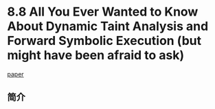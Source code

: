 # 8.8 All You Ever Wanted to Know About Dynamic Taint Analysis and Forward Symbolic Execution (but might have been afraid to ask)


[paper](https://users.ece.cmu.edu/~aavgerin/papers/Oakland10.pdf)

## 简介

